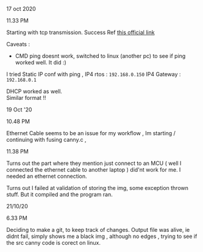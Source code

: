 
17 oct 2020

11.33 PM

Starting with tcp transmission. Success Ref [this official link](https://www.freertos.org/FreeRTOS-Plus/FreeRTOS_Plus_TCP/examples_FreeRTOS_simulator.html#hostname)

Caveats :   
* CMD ping doesnt work, switched to linux (another pc) to see if ping worked well. It did :)

I tried Static IP conf with ping , IP4 rtos : `192.168.0.150`
IP4 Gateway : `192.168.0.1`

DHCP worked as well.    
Similar format !! 

19 Oct '20

10.48 PM

Ethernet Cable seems to be an issue for my workflow , Im starting / continuing with fusing canny.c , 

11.38 PM 

Turns out the part where they mention just connect to an MCU ( well I connected the ethernet cable to another laptop ) did'nt work for me. 
I needed an ethernet connection. 

Turns out I failed at validation of storing the img, some exception thrown stuff. 
But it compiled and the program ran.

21/10/20 

6.33 PM 

Deciding to make a git, to keep track of changes. Output file was alive, ie didnt fail, simply shows me a black img , although no edges , trying to see if the src canny code is corect on linux.